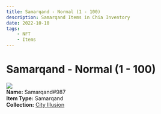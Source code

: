```yaml
---
title: Samarqand - Normal (1 - 100)
description: Samarqand Items in Chia Inventory
date: 2022-10-10
tags:
    - NFT
    - Items
---
```


# Samarqand - Normal (1 - 100)
<div class="item_thumbnail">
<img loading="lazy" src="https://ngg3zuezncyczbtqbazev272cnw4ne32qksmw7c7s2uju2y4.arweave.net/aY280JlosCyGcAgy-Suv6E23Gk3qCpMt8X5a-ommsc4"><br/>
<div><strong>Name:</strong> Samarqand#987</div>
<div><strong>Item Type:</strong> Samarqand</div>
<div><strong>Collection:</strong> <a href="https://www.spacescan.io/xch/nft/collection/col1lend2dcn558km4wcwta4xnkfv3xpcmlp9kyt0m909emvfxechlyqdl5ndg">City Illusion</a></div>
</div>

